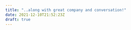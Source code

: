 ```yaml
---
title: "..along with great company and conversation!"
date: 2021-12-10T21:52:23Z
draft: true
---
```


